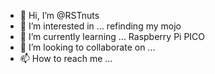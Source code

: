 - 👋 Hi, I’m @RSTnuts
- 👀 I’m interested in ... refinding my mojo
- 🌱 I’m currently learning ... Raspberry Pi PICO
- 💞️ I’m looking to collaborate on ...
- 📫 How to reach me ...

<!---
RSTnuts/RSTnuts is a ✨ special ✨ repository because its `README.md` (this file) appears on your GitHub profile.
You can click the Preview link to take a look at your changes.
--->
